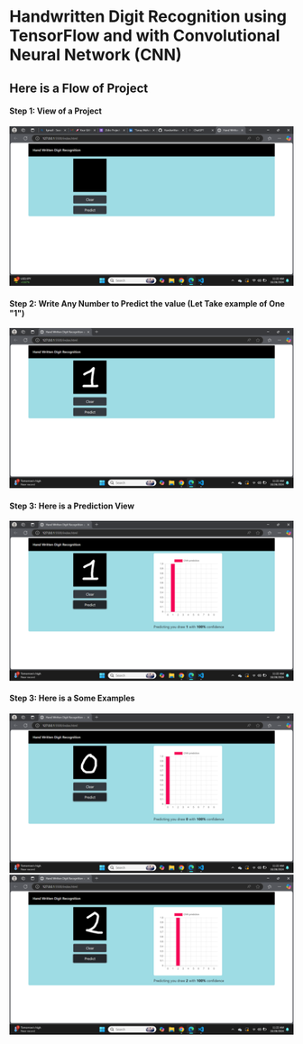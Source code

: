 <h1>Handwritten Digit Recognition using TensorFlow and with Convolutional Neural Network (CNN)</h1>

<h2>Here is a Flow of Project</h2>

<h4>Step 1: View of a Project </h4>
<img src = "https://github.com/Hetvii11/Handwritten-Digit-Recognition/blob/main/Hand-Written-Digit-Recognition-master/images/0.png">
<h4>Step 2: Write Any Number to Predict the value (Let Take example of One "1")</h4>
<img src = "https://github.com/Hetvii11/Handwritten-Digit-Recognition/blob/main/Hand-Written-Digit-Recognition-master/images/2.png">
<h4>Step 3: Here is a Prediction View </h4>
<img src = "https://github.com/Hetvii11/Handwritten-Digit-Recognition/blob/main/Hand-Written-Digit-Recognition-master/images/3.png">
<h4>Step 3: Here is a Some Examples</h4>
<img src = "https://github.com/Hetvii11/Handwritten-Digit-Recognition/blob/main/Hand-Written-Digit-Recognition-master/images/4.png">
<img src = "https://github.com/Hetvii11/Handwritten-Digit-Recognition/blob/main/Hand-Written-Digit-Recognition-master/images/5.png">
